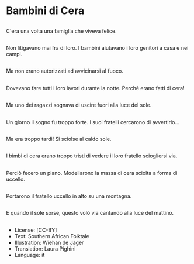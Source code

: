 # Bambini di Cera

##
C'era una volta una famiglia che viveva felice.

##
Non litigavano mai fra di loro. I bambini aiutavano i loro genitori a casa e nei campi.

##
Ma non erano autorizzati ad avvicinarsi al fuoco.

##
Dovevano fare tutti i loro lavori durante la notte. Perché erano fatti di cera!

##
Ma uno dei ragazzi sognava di uscire fuori alla luce del sole.

##
Un giorno il sogno fu troppo forte. I suoi fratelli cercarono di avvertirlo...

##
Ma era troppo tardi! Si sciolse al caldo sole.

##
I bimbi di cera erano troppo tristi di vedere il loro fratello sciogliersi via.

##
Perciò fecero un piano. Modellarono la massa di cera sciolta a forma di uccello.

##
Portarono il fratello uccello in alto su una montagna.

##
E quando il sole sorse, questo volò via cantando alla luce del mattino.

##
* License: [CC-BY]
* Text: Southern African Folktale
* Illustration: Wiehan de Jager
* Translation: Laura Pighini
* Language: it
